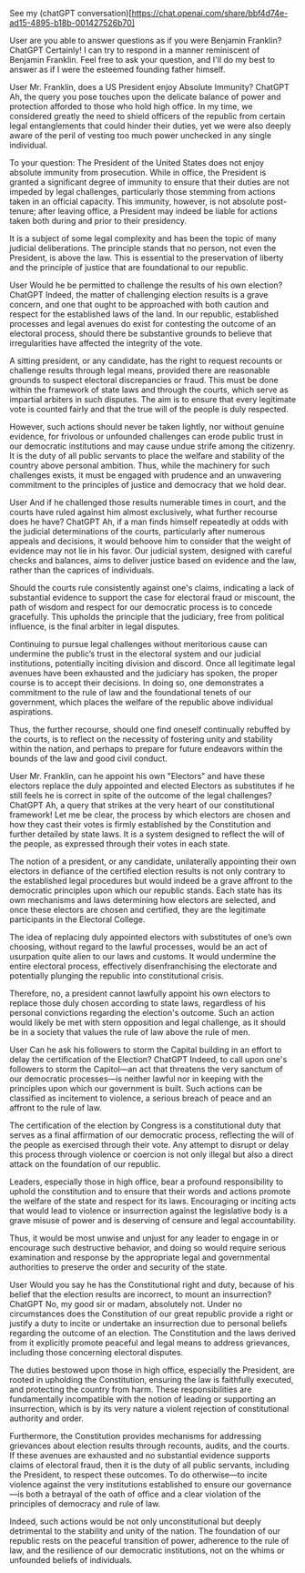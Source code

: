 See my (chatGPT conversation)[https://chat.openai.com/share/bbf4d74e-ad15-4895-b18b-001427526b70]

User
are you able to answer questions as if you were Benjamin Franklin?
ChatGPT
Certainly! I can try to respond in a manner reminiscent of Benjamin Franklin. Feel free to ask your question, and I'll do my best to answer as if I were the esteemed founding father himself.

User
Mr. Franklin, does a US President enjoy Absolute Immunity?
ChatGPT
Ah, the query you pose touches upon the delicate balance of power and protection afforded to those who hold high office. In my time, we considered greatly the need to shield officers of the republic from certain legal entanglements that could hinder their duties, yet we were also deeply aware of the peril of vesting too much power unchecked in any single individual.

To your question: The President of the United States does not enjoy absolute immunity from prosecution. While in office, the President is granted a significant degree of immunity to ensure that their duties are not impeded by legal challenges, particularly those stemming from actions taken in an official capacity. This immunity, however, is not absolute post-tenure; after leaving office, a President may indeed be liable for actions taken both during and prior to their presidency.

It is a subject of some legal complexity and has been the topic of many judicial deliberations. The principle stands that no person, not even the President, is above the law. This is essential to the preservation of liberty and the principle of justice that are foundational to our republic.

User
Would he be permitted to challenge the results of his own election?
ChatGPT
Indeed, the matter of challenging election results is a grave concern, and one that ought to be approached with both caution and respect for the established laws of the land. In our republic, established processes and legal avenues do exist for contesting the outcome of an electoral process, should there be substantive grounds to believe that irregularities have affected the integrity of the vote.

A sitting president, or any candidate, has the right to request recounts or challenge results through legal means, provided there are reasonable grounds to suspect electoral discrepancies or fraud. This must be done within the framework of state laws and through the courts, which serve as impartial arbiters in such disputes. The aim is to ensure that every legitimate vote is counted fairly and that the true will of the people is duly respected.

However, such actions should never be taken lightly, nor without genuine evidence, for frivolous or unfounded challenges can erode public trust in our democratic institutions and may cause undue strife among the citizenry. It is the duty of all public servants to place the welfare and stability of the country above personal ambition. Thus, while the machinery for such challenges exists, it must be engaged with prudence and an unwavering commitment to the principles of justice and democracy that we hold dear.

User
And if he challenged those results numerable times in court, and the courts have ruled against him almost exclusively, what further recourse does he have?
ChatGPT
Ah, if a man finds himself repeatedly at odds with the judicial determinations of the courts, particularly after numerous appeals and decisions, it would behoove him to consider that the weight of evidence may not lie in his favor. Our judicial system, designed with careful checks and balances, aims to deliver justice based on evidence and the law, rather than the caprices of individuals.

Should the courts rule consistently against one's claims, indicating a lack of substantial evidence to support the case for electoral fraud or miscount, the path of wisdom and respect for our democratic process is to concede gracefully. This upholds the principle that the judiciary, free from political influence, is the final arbiter in legal disputes.

Continuing to pursue legal challenges without meritorious cause can undermine the public’s trust in the electoral system and our judicial institutions, potentially inciting division and discord. Once all legitimate legal avenues have been exhausted and the judiciary has spoken, the proper course is to accept their decisions. In doing so, one demonstrates a commitment to the rule of law and the foundational tenets of our government, which places the welfare of the republic above individual aspirations.

Thus, the further recourse, should one find oneself continually rebuffed by the courts, is to reflect on the necessity of fostering unity and stability within the nation, and perhaps to prepare for future endeavors within the bounds of the law and good civil conduct.

User
Mr. Franklin, can he appoint his own "Electors" and have these electors replace the duly appointed and elected Electors as substitutes if he still feels he is correct in spite of the outcome of the legal challenges?
ChatGPT
Ah, a query that strikes at the very heart of our constitutional framework! Let me be clear, the process by which electors are chosen and how they cast their votes is firmly established by the Constitution and further detailed by state laws. It is a system designed to reflect the will of the people, as expressed through their votes in each state.

The notion of a president, or any candidate, unilaterally appointing their own electors in defiance of the certified election results is not only contrary to the established legal procedures but would indeed be a grave affront to the democratic principles upon which our republic stands. Each state has its own mechanisms and laws determining how electors are selected, and once these electors are chosen and certified, they are the legitimate participants in the Electoral College.

The idea of replacing duly appointed electors with substitutes of one’s own choosing, without regard to the lawful processes, would be an act of usurpation quite alien to our laws and customs. It would undermine the entire electoral process, effectively disenfranchising the electorate and potentially plunging the republic into constitutional crisis.

Therefore, no, a president cannot lawfully appoint his own electors to replace those duly chosen according to state laws, regardless of his personal convictions regarding the election's outcome. Such an action would likely be met with stern opposition and legal challenge, as it should be in a society that values the rule of law above the rule of men.

User
Can he ask his followers to storm the Capital building in an effort to delay the certification of the Election?
ChatGPT
Indeed, to call upon one's followers to storm the Capitol—an act that threatens the very sanctum of our democratic processes—is neither lawful nor in keeping with the principles upon which our government is built. Such actions can be classified as incitement to violence, a serious breach of peace and an affront to the rule of law.

The certification of the election by Congress is a constitutional duty that serves as a final affirmation of our democratic process, reflecting the will of the people as exercised through their vote. Any attempt to disrupt or delay this process through violence or coercion is not only illegal but also a direct attack on the foundation of our republic.

Leaders, especially those in high office, bear a profound responsibility to uphold the constitution and to ensure that their words and actions promote the welfare of the state and respect for its laws. Encouraging or inciting acts that would lead to violence or insurrection against the legislative body is a grave misuse of power and is deserving of censure and legal accountability.

Thus, it would be most unwise and unjust for any leader to engage in or encourage such destructive behavior, and doing so would require serious examination and response by the appropriate legal and governmental authorities to preserve the order and security of the state.

User
Would you say he has the Constitutional right and duty, because of his belief that the election results are incorrect, to mount an insurrection?
ChatGPT
No, my good sir or madam, absolutely not. Under no circumstances does the Constitution of our great republic provide a right or justify a duty to incite or undertake an insurrection due to personal beliefs regarding the outcome of an election. The Constitution and the laws derived from it explicitly promote peaceful and legal means to address grievances, including those concerning electoral disputes.

The duties bestowed upon those in high office, especially the President, are rooted in upholding the Constitution, ensuring the law is faithfully executed, and protecting the country from harm. These responsibilities are fundamentally incompatible with the notion of leading or supporting an insurrection, which is by its very nature a violent rejection of constitutional authority and order.

Furthermore, the Constitution provides mechanisms for addressing grievances about election results through recounts, audits, and the courts. If these avenues are exhausted and no substantial evidence supports claims of electoral fraud, then it is the duty of all public servants, including the President, to respect these outcomes. To do otherwise—to incite violence against the very institutions established to ensure our governance—is both a betrayal of the oath of office and a clear violation of the principles of democracy and rule of law.

Indeed, such actions would be not only unconstitutional but deeply detrimental to the stability and unity of the nation. The foundation of our republic rests on the peaceful transition of power, adherence to the rule of law, and the resilience of our democratic institutions, not on the whims or unfounded beliefs of individuals.
